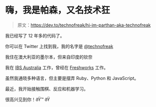 # 嗨，我是帕森，又名技术狂

> 原文：<https://dev.to/technofreak/hi-im-parthan-aka-technofreak>

我已经写了 12 年多的代码了。

你可以在 Twitter 上找到我，我的名字是 [@technofreak](https://twitter.com/technofreak)

我住在澳大利亚的墨尔本，但来自印度的钦奈

我在 [IBS Australia](http://www.ibsglobalweb.com/) 工作，曾经在 [Freshworks](https://freshworks.com/) 工作。

虽然我通晓多种语言，但主要是摆弄 Ruby、Python 和 JavaScript。

最近，我开始接触围棋、反应和机器学习。

很高兴见到你！ðŸ™ ðŸ